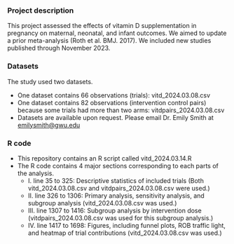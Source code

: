 ### Project description
This project assessed the effects of vitamin D supplementation in pregnancy on maternal, neonatal, and infant outcomes. We aimed to update a prior meta-analysis (Roth et al. BMJ. 2017). We included new studies published through November 2023. 

### Datasets
The study used two datasets.
-	One dataset contains 66 observations (trials):  vitd_2024.03.08.csv
-	One dataset contains 82 observations (intervention control pairs) because some trials had more than two arms: vitdpairs_2024.03.08.csv
-	Datasets are available upon request. Please email Dr. Emily Smith at emilysmith@gwu.edu

### R code
- This repository contains an R script called vitd_2024.03.14.R 
- The R code contains 4 major sections corresponding to each parts of the analysis.
  - I. line 35 to 325: Descriptive statistics of included trials (Both vitd_2024.03.08.csv and vitdpairs_2024.03.08.csv were used.)
  - II. line 326 to 1306: Primary analysis, sensitivity analysis, and subgroup analysis (vitd_2024.03.08.csv was used.) 
  - III. line 1307 to 1416: Subgroup analysis by intervention dose (vitdpairs_2024.03.08.csv was used for this subgroup analysis.)
  - IV. line 1417 to 1698: Figures, including funnel plots, ROB traffic light, and heatmap of trial contributions (vitd_2024.03.08.csv was used.)
